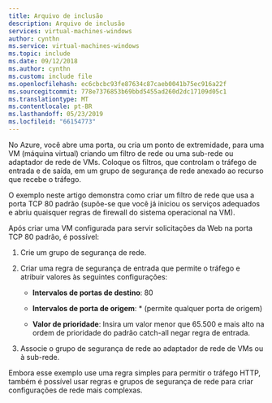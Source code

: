 ```yaml
---
title: Arquivo de inclusão
description: Arquivo de inclusão
services: virtual-machines-windows
author: cynthn
ms.service: virtual-machines-windows
ms.topic: include
ms.date: 09/12/2018
ms.author: cynthn
ms.custom: include file
ms.openlocfilehash: ec6cbcbc93fe87634c87caeb0041b75ec916a22f
ms.sourcegitcommit: 778e7376853b69bbd5455ad260d2dc17109d05c1
ms.translationtype: MT
ms.contentlocale: pt-BR
ms.lasthandoff: 05/23/2019
ms.locfileid: "66154773"
---
```

No Azure, você abre uma porta, ou cria um ponto de extremidade, para uma VM (máquina virtual) criando um filtro de rede ou uma sub-rede ou adaptador de rede de VMs. Coloque os filtros, que controlam o tráfego de entrada e de saída, em um grupo de segurança de rede anexado ao recurso que recebe o tráfego.

O exemplo neste artigo demonstra como criar um filtro de rede que usa a porta TCP 80 padrão (supõe-se que você já iniciou os serviços adequados e abriu quaisquer regras de firewall do sistema operacional na VM).

Após criar uma VM configurada para servir solicitações da Web na porta TCP 80 padrão, é possível:

1. Crie um grupo de segurança de rede.

2. Criar uma regra de segurança de entrada que permite o tráfego e atribuir valores às seguintes configurações:

   - **Intervalos de portas de destino**: 80

   - **Intervalos de porta de origem**: * (permite qualquer porta de origem)

   - **Valor de prioridade**: Insira um valor menor que 65.500 e mais alto na ordem de prioridade do padrão catch-all negar regra de entrada.

3. Associe o grupo de segurança de rede ao adaptador de rede de VMs ou à sub-rede.

Embora esse exemplo use uma regra simples para permitir o tráfego HTTP, também é possível usar regras e grupos de segurança de rede para criar configurações de rede mais complexas. 





